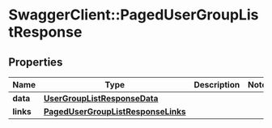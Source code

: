 # SwaggerClient::PagedUserGroupListResponse

## Properties
Name | Type | Description | Notes
------------ | ------------- | ------------- | -------------
**data** | [**UserGroupListResponseData**](UserGroupListResponseData.md) |  | 
**links** | [**PagedUserGroupListResponseLinks**](PagedUserGroupListResponseLinks.md) |  | 

